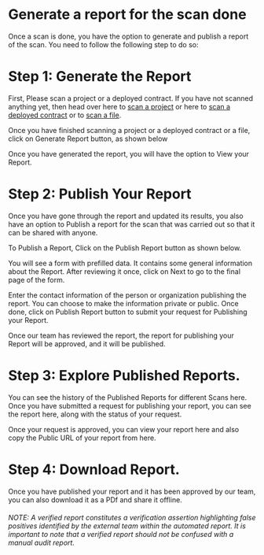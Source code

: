 # Generate a report for the scan done

Once a scan is done, you have the option to generate and publish a report of the scan. You need to follow the following step to do so:

# Step 1: Generate the Report

First, Please scan a project or a deployed contract. If you have not scanned anything yet, then head over here to [scan a project](/project) or here to [scan a deployed contract](/block) or to [scan a file](/filescan).

Once you have finished scanning a project or a deployed contract or a file, click on Generate Report button, as shown below

Once you have generated the report, you will have the option to View your Report.

# Step 2: Publish Your Report

Once you have gone through the report and updated its results, you also have an option to Publish a report for the scan that was carried out so that it can be shared with anyone.

To Publish a Report, Click on the Publish Report button as shown below.

You will see a form with prefilled data. It contains some general information about the Report. After reviewing it once, click on Next to go to the final page of the form.

Enter the contact information of the person or organization publishing the report. You can choose to make the information private or public. Once done, click on Publish Report button to submit your request for Publishing your Report.

Once our team has reviewed the report, the report for publishing your Report will be approved, and it will be published.

# Step 3: Explore Published Reports.

You can see the history of the Published Reports for different Scans here. Once you have submitted a request for publishing your report, you can see the report here, along with the status of your request.

Once your request is approved, you can view your report here and also copy the Public URL of your report from here.

# Step 4: Download Report.

Once you have published your report and it has been approved by our team, you can also download it as a PDf and share it offline.

###### NOTE: A verified report constitutes a verification assertion highlighting false positives identified by the external team within the automated report. It is important to note that a verified report should not be confused with a manual audit report.
